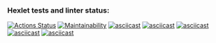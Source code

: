 ### Hexlet tests and linter status:
[![Actions Status](https://github.com/nick-stepanyan/frontend-project-lvl1/workflows/hexlet-check/badge.svg)](https://github.com/nick-stepanyan/frontend-project-lvl1/actions)
[![Maintainability](https://api.codeclimate.com/v1/badges/a99a88d28ad37a79dbf6/maintainability)](https://https://codeclimate.com/github/nick-stepanyan/frontend-project-lvl1)
[![asciicast](https://asciinema.org/a/QAKqpPEHKa0qsqU8URECjPU1g.svg)](https://asciinema.org/a/QAKqpPEHKa0qsqU8URECjPU1g)
[![asciicast](https://asciinema.org/a/HhwdNt2mIz1pHtdAAn1DTFbPs.svg)](https://asciinema.org/a/HhwdNt2mIz1pHtdAAn1DTFbPs)
[![asciicast](https://asciinema.org/a/IAVmKATFEqeshEMpFVA1lqhQY.svg)](https://asciinema.org/a/IAVmKATFEqeshEMpFVA1lqhQY)
[![asciicast](https://asciinema.org/a/z3jpLXxRwPJ9vp5GYVIS8fEpt.svg)](https://asciinema.org/a/z3jpLXxRwPJ9vp5GYVIS8fEpt)
[![asciicast](https://asciinema.org/a/aWKJMgcs1yi8tFjNOAPSjfCEH.svg)](https://asciinema.org/a/aWKJMgcs1yi8tFjNOAPSjfCEH)
